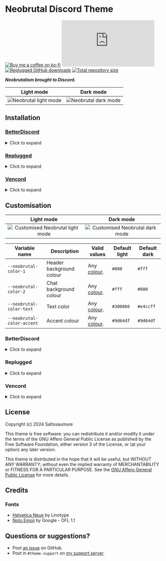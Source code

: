 [light]:            https://saltssaumure.github.io/neobrutal-discord-theme/preview/light.avif
[dark]:             https://saltssaumure.github.io/neobrutal-discord-theme/preview/dark.avif
[customlight]:      https://saltssaumure.github.io/neobrutal-discord-theme/preview/customlight.avif
[customdark]:       https://saltssaumure.github.io/neobrutal-discord-theme/preview/customdark.avif

[css-color]:        https://developer.mozilla.org/en-US/docs/Web/CSS/color_value
[discord]:          https://discord.gg/uy8nKQVatp

[BetterDiscord]:    https://betterdiscord.app/
[Replugged]:        https://replugged.dev/
[Vencord]:          https://vencord.dev/

[shield-donate]:    https://img.shields.io/badge/Donate-ko--fi-orange?style=flat-square&logo=kofi&logoColor=orange
[ko-fi]:            https://ko-fi.com/saltssaumure "Buy me a coffee!"

[shield-css-dl]:    https://img.shields.io/github/downloads/Saltssaumure/neobrutal-discord-theme/Neobrutal.theme.css?color=purple&label=Downloads&style=flat-square
[shield-asar-dl]:   https://img.shields.io/github/downloads/Saltssaumure/neobrutal-discord-theme/net.saltssaumure.Neobrutal.asar?color=purple&label=Downloads&style=flat-square
[shield-repo-size]: https://img.shields.io/github/repo-size/Saltssaumure/neobrutal-discord-theme?label=Repository&style=flat-square "Total size"

[github]:           https://github.com/Saltssaumure/neobrutal-discord-theme
[issues]:           https://github.com/Saltssaumure/neobrutal-discord-theme/issues
[license]:          https://github.com/Saltssaumure/neobrutal-discord-theme/blob/main/LICENSE
[.theme.css]:       https://github.com/Saltssaumure/neobrutal-discord-theme/blob/main/Neobrutal.theme.css

[release-bd]:       https://betterdiscord.app/theme/?id=000 "BetterDiscord store page"
[release-rp]:       https://replugged.dev/store/net.saltssaumure.Neobrutal "Replugged store page"
[release-css-gh]:   https://github.com/Saltssaumure/neobrutal-discord-theme/releases/latest/download/Neobrutal.theme.css "Get latest release"
[release-rp-gh]:    https://github.com/Saltssaumure/neobrutal-discord-theme/releases/latest/download/net.saltssaumure.Neobrutal.asar "Get latest release"

# Neobrutal Discord Theme
[![Buy me a coffee on ko-fi][shield-donate]][ko-fi]
[![CSS GitHub downloads][shield-css-dl]][release-css-gh]
[![Replugged GitHub downloads][shield-asar-dl]][release-rp-gh]
[![Total repository size][shield-repo-size]][github]

***Neobrutalism brought to Discord.***

|           Light mode           |          Dark mode           |
| :----------------------------: | :--------------------------: |
| ![Neobrutal light mode][light] | ![Neobrutal dark mode][dark] |

## Installation

### [BetterDiscord][BetterDiscord]
<details>
    <summary>Click to expand</summary>

1. Download `Neobrutal.theme.css`:
    <!-- - [BetterDiscord store][release-bd] -->
    - [GitHub][release-css-gh]
2. Place the file in the themes folder:
    - `Settings` > `BetterDiscord` > `Themes` > `Open Themes Folder`
3. Toggle on the theme card.
</details>

### [Replugged][Replugged]
<details>
    <summary>Click to expand</summary>

#### Automatic
1. Click to install:
    - [Replugged store][release-rp]
#### Manual
1. Download `net.saltssaumure.Neobrutal.asar`:
    - [GitHub][release-rp-gh]
2. Place the file in the themes folder:
    - `Settings` > `Replugged` > `Themes` > `Open Themes Folder`
3. Click `Load Missing Themes` and toggle on the theme card.
</details>

### [Vencord][Vencord]
<details>
    <summary>Click to expand</summary>

#### Local
1. Download `Neobrutal.theme.css`:
    <!-- - [BetterDiscord store][release-bd] -->
    - [GitHub][release-css-gh]
2. Place the file in the themes folder:
    - `Settings` > `Vencord` > `Themes` > `Local Themes` > `Open Themes Folder`
3. Click `Load missing Themes` and toggle on the theme card.
#### Online
1. Paste the link in `Settings` > `Vencord` > `Themes` > `Online Themes`:
    - `https://saltssaumure.github.io/neobrutal-discord-theme/Neobrutal.theme.css`
</details>

## Customisation

|                   Light mode                    |                   Dark mode                   |
| :---------------------------------------------: | :-------------------------------------------: |
| ![Customised Neobrutal light mode][customlight] | ![Customised Neobrutal dark mode][customdark] |

| Variable name              | Description              | Valid values             | Default light | Default dark |
| -------------------------- | ------------------------ | ------------------------ | ------------- | ------------ |
| `--neobrutal-color-1`      | Header background colour | Any [colour][css-color]. | `#000`        | `#fff`       |
| `--neobrutal-color-2`      | Chat background colour   | Any [colour][css-color]. | `#fff`        | `#000`       |
| `--neobrutal-color-text`   | Text color               | Any [colour][css-color]. | `#300066`     | `#e4ccff`    |
| `--neobrutal-color-accent` | Accent colour            | Any [colour][css-color]. | `#9d64df`     | `#9d64df`    |

### BetterDiscord
<details>
    <summary>Click to expand</summary>

1. Open `Settings` > `BetterDiscord` > `Themes`.
2. Click the pencil icon on this theme.
3. Edit the variable values and save changes.
</details>

### Replugged
<details>
    <summary>Click to expand</summary>

1. Enable `Automatically Apply Quick CSS` in `Settings` > `Replugged` > `General`.
1. Open `Settings` > `Replugged` > `Quick CSS`.
3. Copy and paste lines 15-28 of [`Neobrutal.theme.css`][.theme.css].
3. Edit the variable values and save.
</details>

### Vencord
<details>
    <summary>Click to expand</summary>

#### Local
2. `Open Themes Folder` in `Settings` > `Vencord` > `Themes` > `Local Themes`
3. Open `Neobrutal.theme.css` with your favourite text editor.
4. Edit the variable values and save.
#### Online
1. `Enable Custom CSS` in `Settings` > `Vencord` > `Vencord` and click `Open QuickCSS File`.
2. Copy and paste lines 15-28 of [`Neobrutal.theme.css`][.theme.css].
3. Edit the variable values.
</details>

## License
Copyright (c) 2024 Saltssaumure

This theme is free software: you can redistribute it and/or modify it under the terms of the GNU Affero General Public License as published by the Free Software Foundation, either version 3 of the License, or (at your option) any later version.

This theme is distributed in the hope that it will be useful, but WITHOUT ANY WARRANTY; without even the implied warranty of MERCHANTABILITY or FITNESS FOR A PARTICULAR PURPOSE. See the [GNU Affero General Public License][license] for more details.

## Credits
### Fonts
[helveticaneue]:    https://www.cufonfonts.com/font/helvetica-neue-55
[notoemoji]:        https://github.com/google/fonts/tree/main/ofl/notoemoji

- [Helvetica Neue][helveticaneue] by Linotype
- [Noto Emoji][notoemoji] by Google - OFL 1.1

## Questions or suggestions?
- Post [an issue][issues] on GitHub.
- Post in `#theme-support` on [my support server][discord].